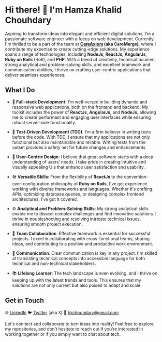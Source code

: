 # Hi there! 👋 I'm Hamza Khalid Chouhdary

Aspiring to transform ideas into elegant and efficient digital solutions, I'm a passionate software engineer with a focus on web development. Currently, I'm thrilled to be a part of the team at **[CareAxiom] (aka CareMerge)**, where I contribute my expertise to create cutting-edge solutions. My experience spans a range of technologies, including **NodeJs**, **ReactJs**, **AngularJs**, **Ruby on Rails** (RoR), and **PHP**. With a blend of creativity, technical acumen, strong analytical and problem-solving skills, and excellent teamwork and communication abilities, I thrive on crafting user-centric applications that deliver seamless experiences.

## What I Do

- 🚀 **Full-stack Development**: I'm well-versed in building dynamic and responsive web applications, both on the frontend and backend. My toolkit includes the power of **ReactJs**, **AngularJs**, and **NodeJs**, allowing me to create performant and engaging user interfaces while ensuring robust server-side functionality.

- 🧪 **Test-Driven Development (TDD)**: I'm a firm believer in writing tests before the code. With TDD, I ensure that my applications are not only functional but also maintainable and reliable. Writing tests from the outset provides a safety net for future changes and enhancements.

- 🌟 **User-Centric Design**: I believe that great software starts with a deep understanding of users' needs. I take pride in creating intuitive and visually appealing UIs that enhance user satisfaction and usability.

- 🛠️ **Versatile Skills**: From the flexibility of **ReactJs** to the convention-over-configuration philosophy of **Ruby on Rails**, I've got experience working with diverse frameworks and languages. Whether it's crafting APIs, optimizing database queries, or designing complex frontend architectures, I've got it covered.

- ⚙️ **Analytical and Problem-Solving Skills**: My strong analytical skills enable me to dissect complex challenges and find innovative solutions. I thrive in troubleshooting and resolving intricate technical issues, ensuring smooth project execution.

- 🤝 **Team Collaboration**: Effective teamwork is essential for successful projects. I excel in collaborating with cross-functional teams, sharing ideas, and contributing to a positive and productive work environment.

- 📢 **Communication**: Clear communication is key in any project. I'm skilled at translating technical concepts into accessible language for both technical and non-technical stakeholders.

- 📚 **Lifelong Learner**: The tech landscape is ever-evolving, and I thrive on keeping up with the latest trends and tools. This ensures that my solutions are not only current but also poised to adapt and scale.

## Get in Touch

🌐 [LinkedIn]
🐦 [Twitter] (aka X)
📧 hkchouhdary@gmail.com

Let's connect and collaborate to turn ideas into reality! Feel free to explore my repositories, and don't hesitate to reach out if you're interested in working together or if you simply want to chat about tech.

[linkedin]: https://linkedin.com/in/hamzakhalidchouhdary
[twitter]: https://twitter.com/hamzakhalidch_
[careAxiom]: https://www.linkedin.com/company/careaxiomicon
